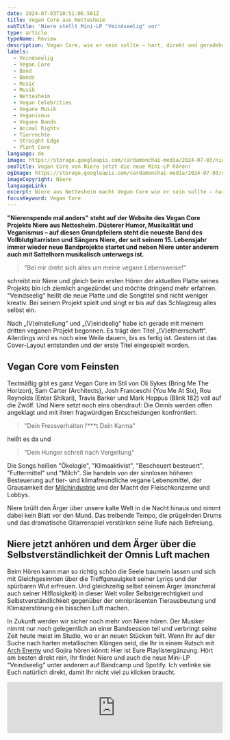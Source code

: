 ```yaml
---
date: 2024-07-03T10:51:06.561Z
title: Vegan Core aus Nettesheim
subTitle: 'Niere stellt Mini-LP "Veindseelig" vor'
type: article
typeName: Review
description: Vegan Core, wie er sein sollte – hart, direkt und geradeheraus bringt Euch die neue Mini-LP von Niere. Hört jetzt hier rein und holt Euch alle Infos zu der fantastischen Platte!
labels:
  - Veindseelig
  - Vegan Core
  - Band
  - Bands
  - Music
  - Musik
  - Nettesheim
  - Vegan Celebrities
  - Vegane Musik
  - Veganismus
  - Vegane Bands
  - Animal Rights
  - Tierrechte
  - Straight Edge
  - Plant Core
language: de
image: https://storage.googleapis.com/cardamonchai-media/2024-07-03/niere-veindeseelig-soundsvegan-com-jpg-imagine-581808_975f0e_1024_768/640.webp
seoTitle: Vegan Core von Niere jetzt die neue Mini-LP hören!
ogImage: https://storage.googleapis.com/cardamonchai-media/2024-07-03/niere-veindeseelig-soundsvegan-com-og-jpg-imagine-581808_82490b_1200_628/640.webp
imageCopyright: Niere
languageLink:
excerpt: Niere aus Nettesheim macht Vegan Core wie er sein sollte – hart, direkt und ohne Umschweife. Als vegan lebender Mensch fühlt man sich von der Musik verstanden, hat Lust die Lyrics mitzubrüllen und möchte die Songs am liebsten in Dauerschleife hören. Ich war sofort angezündet und bin gespannt, ob es Euch auch so geht!
focusKeyword: Vegan Core
---
```


**"Nierenspende mal anders" steht auf der Website des Vegan Core Projekts Niere aus Nettesheim. Düsterer Humor, Musikalität und Veganismus – auf diesen Grundpfeilern steht die neueste Band des Vollblutgitarristen und Sängers Niere, der seit seinem 15. Lebensjahr immer wieder neue Bandprojekte startet und neben Niere unter anderem auch mit Sattelhorn musikalisch unterwegs ist.**

> "Bei mir dreht sich alles um meine vegane Lebensweise!"

schreibt mir Niere und gleich beim ersten Hören der aktuellen Platte seines Projekts bin ich ziemlich angezündet und möchte dringend mehr erfahren. "Veindseelig" heißt die neue Platte und die Songtitel sind nicht weniger kreativ. Bei seinem Projekt spielt und singt er bis auf das Schlagzeug alles selbst ein.

Nach „(V)einstellung“ und „(V)eindselig“ habe ich gerade mit meinem dritten veganen Projekt begonnen. Es trägt den Titel „(V)eltherrschaft“. Allerdings wird es noch eine Weile dauern, bis es fertig ist. Gestern ist das Cover-Layout entstanden und der erste Titel eingespielt worden.

## Vegan Core vom Feinsten

Textmäßig gibt es ganz Vegan Core im Stil von Oli Sykes (Bring Me The Horizon), Sam Carter (Architects), Josh Franceschi (You Me At Six), Rou Reynolds (Enter Shikari), Travis Barker und Mark Hoppus (Blink 182) voll auf die Zwölf. Und Niere setzt noch eins obendrauf: Die Omnis werden offen angeklagt und mit ihren fragwürdigen Entscheidungen konfrontiert:

> "Dein Fressverhalten f\*\*\*t Dein Karma"

heißt es da und

> "Dein Hunger schreit nach Vergeltung"

Die Songs heißen "Ökologie", "Klimaaktivist", "Bescheuert besteuert", "Futtermittel" und "Milch". Sie handeln von der sinnlosen höheren Besteuerung auf tier- und klimafreundliche vegane Lebensmittel, der Grausamkeit der [Milchindustrie](/2014/09/pflanzenmilch-wieso-denn-bloss/) und der Macht der Fleischkonzerne und Lobbys.

Niere brüllt den Ärger über unsere kalte Welt in die Nacht hinaus und nimmt dabei kein Blatt vor den Mund. Das treibende Tempo, die prügelnden Drums und das dramatische Gitarrenspiel verstärken seine Rufe nach Befreiung.

## Niere jetzt anhören und dem Ärger über die Selbstverständlichkeit der Omnis Luft machen

Beim Hören kann man so richtig schön die Seele baumeln lassen und sich mit Gleichgesinnten über die Treffgenauigkeit seiner Lyrics und der spürbaren Wut erfreuen. Und gleichzeitig selbst seinem Ärger (manchmal auch seiner Hilflosigkeit) in dieser Welt voller Selbstgerechtigkeit und Selbstverständlichkeit gegenüber der omnipräsenten Tierausbeutung und Klimazerstörung ein bisschen Luft machen.

In Zukunft werden wir sicher noch mehr von Niere hören. Der Musiker nimmt nur noch gelegentlich an einer Bandsession teil und verbringt seine Zeit heute meist im Studio, wo er an neuen Stücken feilt. Wenn Ihr auf der Suche nach harten metallischen Klängen seid, die Ihr in einem Rutsch mit [Arch Enemy](/2024/03/i-could-never-go-vegan-alissa-white-gluz/) und Gojira hören könnt: Hier ist Eure Playlistergänzung. Hört am besten direkt rein, Ihr findet Niere und auch die neue Mini-LP "Veindseelig" unter anderem auf Bandcamp und Spotify. Ich verlinke sie Euch natürlich direkt, damit Ihr nicht viel zu klicken braucht.

<iframe
  style="border: 0; width: 100%; height: 120px;"
  src="https://bandcamp.com/EmbeddedPlayer/album=2220883649/size=large/bgcol=ffffff/linkcol=0687f5/tracklist=false/artwork=small/transparent=true/"
  seamless
>
  <a href="https://niere.bandcamp.com/album/v-eindselig">
    (V)eindselig by Niere
  </a>
</iframe>

